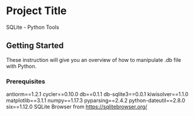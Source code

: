# Project Title

SQLite - Python Tools

## Getting Started

These instruction will give you an overview of how to manipulate .db file with Python. 

### Prerequisites

antiorm==1.2.1
cycler==0.10.0
db==0.1.1
db-sqlite3==0.0.1
kiwisolver==1.1.0
matplotlib==3.1.1
numpy==1.17.3
pyparsing==2.4.2
python-dateutil==2.8.0
six==1.12.0
SQLite Browser from https://sqlitebrowser.org/
